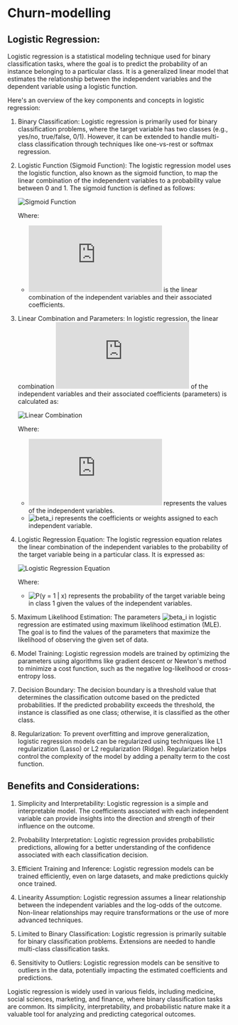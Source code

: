 # Churn-modelling
Logistic Regression:
------------------------------

Logistic regression is a statistical modeling technique used for binary classification tasks, where the goal is to predict the probability of an instance belonging to a particular class. It is a generalized linear model that estimates the relationship between the independent variables and the dependent variable using a logistic function.

Here's an overview of the key components and concepts in logistic regression:

1. Binary Classification: Logistic regression is primarily used for binary classification problems, where the target variable has two classes (e.g., yes/no, true/false, 0/1). However, it can be extended to handle multi-class classification through techniques like one-vs-rest or softmax regression.

2. Logistic Function (Sigmoid Function): The logistic regression model uses the logistic function, also known as the sigmoid function, to map the linear combination of the independent variables to a probability value between 0 and 1. The sigmoid function is defined as follows:

   ![Sigmoid Function](https://latex.codecogs.com/svg.latex?\sigma(z)%20=%20\frac{1}{1%20+%20e^{-z}})

   Where:
   - ![z](https://latex.codecogs.com/svg.latex?z) is the linear combination of the independent variables and their associated coefficients.

3. Linear Combination and Parameters: In logistic regression, the linear combination ![z](https://latex.codecogs.com/svg.latex?z) of the independent variables and their associated coefficients (parameters) is calculated as:

   ![Linear Combination](https://latex.codecogs.com/svg.latex?z%20=%20\beta_0%20+%20\beta_1x_1%20+%20\beta_2x_2%20+%20\ldots%20+%20\beta_nx_n)

   Where:
   - ![x_i](https://latex.codecogs.com/svg.latex?x_i) represents the values of the independent variables.
   - ![beta_i](https://latex.codecogs.com/svg.latex?\beta_i) represents the coefficients or weights assigned to each independent variable.

4. Logistic Regression Equation: The logistic regression equation relates the linear combination of the independent variables to the probability of the target variable being in a particular class. It is expressed as:

   ![Logistic Regression Equation](https://latex.codecogs.com/svg.latex?P(y%20=%201%20|%20x)%20=%20\frac{1}{1%20+%20e^{-(\beta_0%20+%20\beta_1x_1%20+%20\beta_2x_2%20+%20\ldots%20+%20\beta_nx_n)}})

   Where:
   - ![P(y = 1 | x)](https://latex.codecogs.com/svg.latex?P(y%20=%201%20|%20x)) represents the probability of the target variable being in class 1 given the values of the independent variables.

5. Maximum Likelihood Estimation: The parameters ![beta_i](https://latex.codecogs.com/svg.latex?\beta_i) in logistic regression are estimated using maximum likelihood estimation (MLE). The goal is to find the values of the parameters that maximize the likelihood of observing the given set of data.

6. Model Training: Logistic regression models are trained by optimizing the parameters using algorithms like gradient descent or Newton's method to minimize a cost function, such as the negative log-likelihood or cross-entropy loss.

7. Decision Boundary: The decision boundary is a threshold value that determines the classification outcome based on the predicted probabilities. If the predicted probability exceeds the threshold, the instance is classified as one class; otherwise, it is classified as the other class.

8. Regularization: To prevent overfitting and improve generalization, logistic regression models can be regularized using techniques like L1 regularization (Lasso) or L2 regularization (Ridge). Regularization helps control the complexity of the model by adding a penalty term to the cost function.

Benefits and Considerations:
----------------------------

1. Simplicity and Interpretability: Logistic regression is a simple and interpretable model. The coefficients associated with each independent variable can provide insights into the direction and strength of their influence on the outcome.

2. Probability Interpretation: Logistic regression provides probabilistic predictions, allowing for a better understanding of the confidence associated with each classification decision.

3. Efficient Training and Inference: Logistic regression models can be trained efficiently, even on large datasets, and make predictions quickly once trained.

4. Linearity Assumption: Logistic regression assumes a linear relationship between the independent variables and the log-odds of the outcome. Non-linear relationships may require transformations or the use of more advanced techniques.

5. Limited to Binary Classification: Logistic regression is primarily suitable for binary classification problems. Extensions are needed to handle multi-class classification tasks.

6. Sensitivity to Outliers: Logistic regression models can be sensitive to outliers in the data, potentially impacting the estimated coefficients and predictions.

Logistic regression is widely used in various fields, including medicine, social sciences, marketing, and finance, where binary classification tasks are common. Its simplicity, interpretability, and probabilistic nature make it a valuable tool for analyzing and predicting categorical outcomes.
